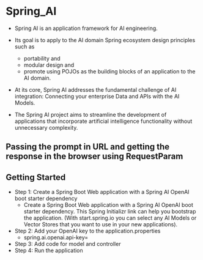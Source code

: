 # Spring_AI
* Spring AI is an application framework for AI engineering. 
* Its goal is to apply to the AI domain Spring ecosystem design principles such as 
  * portability and 
  * modular design and 
  * promote using POJOs as the building blocks of an application to the AI domain.
 
* At its core, Spring AI addresses the fundamental challenge of AI integration: Connecting your enterprise Data and APIs with the AI Models.

* The Spring AI project aims to streamline the development of applications that incorporate artificial intelligence functionality without unnecessary complexity.
## Passing the prompt in URL and getting the response in the browser using RequestParam
## Getting Started
* Step 1: Create a Spring Boot Web application with a Spring AI OpenAI boot starter dependency
  * Create a Spring Boot Web application with a Spring AI OpenAI boot starter dependency. This Spring Initializr link can help you bootstrap the application. (With start.spring.io you can select any AI Models or Vector Stores that you want to use in your new applications).
* Step 2: Add your OpenAI key to the application.properties
  * spring.ai.openai.api-key=<YOUR OPENAI KEY>
* Step 3: Add code for model and controller
* Step 4: Run the application
  
